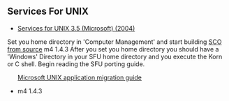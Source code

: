 <h2>Services For UNIX</h2>
<ul>
<li><a target="_self" href="https://archive.org/details/cdrom-services-unix-3.5-microsoft-2004">Services for UNIX 3.5 (Microsoft) (2004)</a></li>
</ul>

<p>Set you home directory in 'Computer Management' and start building <a target="_self" href="https://www.sco.com/skunkware/">SCO from source</a>  m4 1.4.3
After you set you home directory you should have a 'Windows' Directory in your SFU home directory and you execute the Korn or C shell. Begin reading the SFU porting guide.</p>

<ul>
<a target="_self" href="https://archive.org/details/microsoftunixapp0000unse">Microsoft UNIX application migration guide</a></li>
<li><p>m4 1.4.3</p></li>
</ul>
